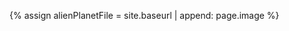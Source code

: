 {% assign alienPlanetFile = site.baseurl | append: page.image %}

<script>
    /*
    Mort code
    */
    // Prepare Canvas
    const canvas = document.getElementById("alienWorld");
    const ctx = canvas.getContext('2d');

    // Prepare Window extents
    const maxWidth = window.innerWidth;
    const maxHeight = window.innerHeight;

    // Prepare Image
    const backgroundImg = new Image();
    backgroundImg.src = '{{alienPlanetFile}}';
    backgroundImg.onload = function () {
        const WIDTH = backgroundImg.width;
        const HEIGHT = backgroundImg.height;
        const ASPECT_RATIO = WIDTH / HEIGHT;

        // Set Dimensions to match the image width
        const canvasWidth = maxWidth;
        const canvasHeight = canvasWidth / ASPECT_RATIO;
        const canvasLeft = 0; // Start from the left edge
        const canvasTop = (maxHeight - canvasHeight) / 2; // Set Style properties

        canvas.width = WIDTH;
        canvas.height = HEIGHT;
        canvas.style.width = `${canvasWidth}px`;
        canvas.style.height = `${canvasHeight}px`;
        canvas.style.position = 'absolute';
        canvas.style.left = `${canvasLeft}px`;
        canvas.style.top = `${canvasTop}px`;

        var gameSpeed = 2;

        class Layer {
            constructor(image, speedRatio) {
                this.x = 0;
                this.y = 0;
                this.width = WIDTH;
                this.height = HEIGHT;
                this.image = image
                this.speedRatio = speedRatio
                this.speed = gameSpeed * this.speedRatio;
                this.frame = 0;
            }

            update() {
                this.x = (this.x - this.speed) % this.width;
            }

            draw() {
                ctx.drawImage(this.image, this.x, this.y);
                ctx.drawImage(this.image, this.x + this.width, this.y);
            }
        }

        var backgroundObj = new Layer(backgroundImg, 0.5)

        function background() {
            backgroundObj.update();
            backgroundObj.draw();
            requestAnimationFrame(background);
        }

        background();
    };
</script>